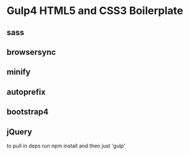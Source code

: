 # Gulp4 HTML5 and CSS3 Boilerplate

## sass
## browsersync
## minify
## autoprefix
## bootstrap4
## jQuery

to pull in deps run npm install and then just 'gulp'
